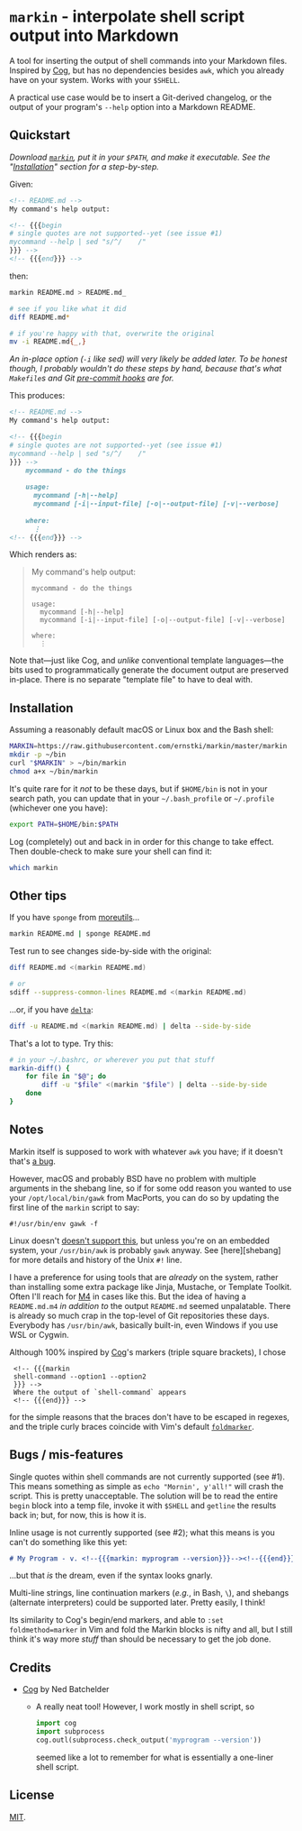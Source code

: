 `markin` - interpolate shell script output into Markdown
========================================================

A tool for inserting the output of shell commands into your Markdown files.
Inspired by [Cog][], but has no dependencies besides `awk`, which you already
have on your system. Works with your `$SHELL`.

A practical use case would be to insert a Git-derived changelog, or the output
of your program's `--help` option into a Markdown README.


Quickstart
----------

_Download [`markin`](markin), put it in your `$PATH`, and make it executable.
See the "[Installation](#installation)" section for a step-by-step._

Given:

```markdown
<!-- README.md -->
My command's help output:

<!-- {{{begin
# single quotes are not supported--yet (see issue #1)
mycommand --help | sed "s/^/    /"
}}} -->
<!-- {{{end}}} -->
```

then:

```bash
markin README.md > README.md_ 

# see if you like what it did
diff README.md*

# if you're happy with that, overwrite the original
mv -i README.md{_,}
```

_An in-place option (`-i` like sed) will very likely be added later. To be
honest though, I probably wouldn't do these steps by hand, because that's what
`Makefile`s and Git [pre-commit hooks][hooks] are for._

This produces:

```markdown
<!-- README.md -->
My command's help output:

<!-- {{{begin
# single quotes are not supported--yet (see issue #1)
mycommand --help | sed "s/^/    /"
}}} -->
    mycommand - do the things
  
    usage:
      mycommand [-h|--help]
      mycommand [-i|--input-file] [-o|--output-file] [-v|--verbose]
  
    where:
      ⋮
<!-- {{{end}}} -->
```

Which renders as:

> My command's help output:
> 
>     mycommand - do the things
>
>     usage:
>       mycommand [-h|--help]
>       mycommand [-i|--input-file] [-o|--output-file] [-v|--verbose]
>
>     where:
>       ⋮

Note that—just like Cog, and _unlike_ conventional template languages—the bits
used to programmatically generate the document output are preserved in-place.
There is no separate "template file" to have to deal with.


Installation
------------

Assuming a reasonably default macOS or Linux box and the Bash shell:

```bash
MARKIN=https://raw.githubusercontent.com/ernstki/markin/master/markin
mkdir -p ~/bin
curl "$MARKIN" > ~/bin/markin
chmod a+x ~/bin/markin
```

It's quite rare for it _not_ to be these days, but if `$HOME/bin` is not in
your search path, you can update that in your `~/.bash_profile` or `~/.profile`
(whichever one you have):

```bash
export PATH=$HOME/bin:$PATH
```

Log (completely) out and back in in order for this change to take effect. Then
double-check to make sure your shell can find it:

```bash
which markin
```


Other tips
----------

If you have `sponge` from [moreutils][mu]…

```bash
markin README.md | sponge README.md
```

Test run to see changes side-by-side with the original:

```bash
diff README.md <(markin README.md)

# or
sdiff --suppress-common-lines README.md <(markin README.md)
```

…or, if you have [`delta`][delta]:


```bash
diff -u README.md <(markin README.md) | delta --side-by-side
```

That's a lot to type. Try this:

```bash
# in your ~/.bashrc, or wherever you put that stuff
markin-diff() {
    for file in "$@"; do
        diff -u "$file" <(markin "$file") | delta --side-by-side
    done
}
```

Notes
-----

Markin itself is supposed to work with whatever `awk` you have; if it doesn't
that's [a bug](../../issues).

However, macOS and probably BSD have no problem with multiple arguments in the
shebang line, so if for some odd reason you wanted to use your
`/opt/local/bin/gawk` from MacPorts, you can do so by updating the first line
of the `markin` script to say:

    #!/usr/bin/env gawk -f

Linux doesn't [doesn't support this][wps], but unless you're on an embedded
system, your `/usr/bin/awk` is probably `gawk` anyway. See [here][shebang] for
more details and history of the Unix `#!` line.

I have a preference for using tools that are _already_ on the system, rather
than installing some extra package like Jinja, Mustache, or Template Toolkit.
Often I'll reach for [M4][] in cases like this. But the idea of having
a `README.md.m4` _in addition to_ the output `README.md` seemed unpalatable.
There is already so much crap in the top-level of Git repositories these days.
Everybody has `/usr/bin/awk`, basically built-in, even Windows if you use WSL
or Cygwin.

Although 100% inspired by [Cog][]'s markers (triple square brackets), I chose

     <!-- {{{markin
     shell-command --option1 --option2
     }}} -->
     Where the output of `shell-command` appears
     <!-- {{{end}}} -->

for the simple reasons that the braces don't have to be escaped in regexes, and
the triple curly braces coincide with Vim's default [`foldmarker`][fm].


Bugs / mis-features
-------------------

Single quotes within shell commands are not currently supported (see #1). This
means something as simple as `echo "Mornin', y'all!"` will crash the script.
This is pretty unacceptable. The solution will be to read the entire `begin`
block into a temp file, invoke it with `$SHELL` and `getline` the results back
in; but, for now, this is how it is.

Inline usage is not currently supported (see #2); what this means is you can't
do something like this yet:

```markdown
# My Program - v. <!--{{{markin: myprogram --version}}}--><!--{{{end}}}-->

```

…but that _is_ the dream, even if the syntax looks gnarly.

Multi-line strings, line continuation markers (_e.g._, in Bash, `\`), and
shebangs (alternate interpreters) could be supported later. Pretty easily,
I think!

Its similarity to Cog's begin/end markers, and able to `:set foldmethod=marker`
in Vim and fold the Markin blocks is nifty and all, but I still think it's way
more _stuff_ than should be necessary to get the job done.


Credits
-------

* [Cog][] by Ned Batchelder
  * A really neat tool! However, I work mostly in shell script, so

    ```python
    import cog
    import subprocess
    cog.outl(subprocess.check_output('myprogram --version'))
    ```

    seemed like a lot to remember for what is essentially a one-liner shell
    script.


License
-------

[MIT](LICENSE).

[cog]: https://nedbatchelder.com/code/cog
[fm]: http://vimdoc.sourceforge.net/htmldoc/options.html#'foldmarker'
[m4]: https://mbreen.com/m4.html#toc5
[shb]: https://www.in-ulm.de/~mascheck/various/shebang/
[wps]: https://en.wikipedia.org/wiki/Shebang_(Unix)#Character_interpretation
[hooks]: https://git-scm.com/book/en/v2/Customizing-Git-Git-Hooks
[mu]: https://joeyh.name/code/moreutils
[delta]: https://github.com/dandavison/delta
